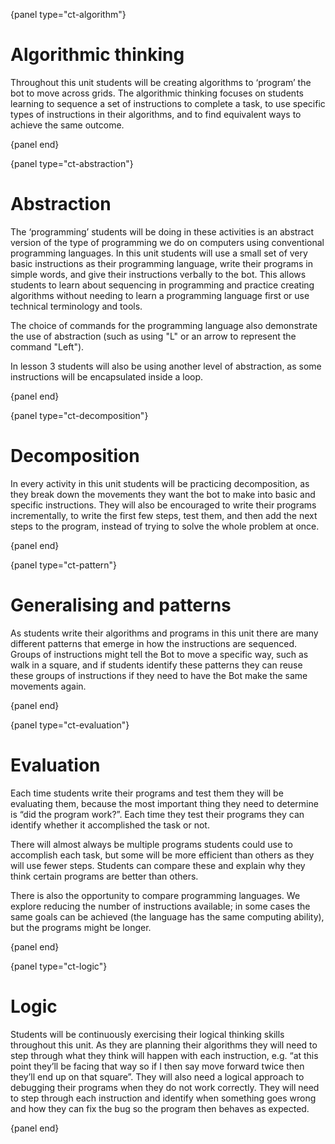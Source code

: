 {panel type="ct-algorithm"}

# Algorithmic thinking

Throughout this unit students will be creating algorithms to ‘program’ the bot to move across grids.
The algorithmic thinking focuses on students learning to sequence a set of instructions to complete a task, to use specific types of instructions in their algorithms, and to find equivalent ways to achieve the same outcome.

{panel end}

{panel type="ct-abstraction"}

# Abstraction

The ‘programming’ students will be doing in these activities is an abstract version of the type of programming we do on computers using conventional programming languages.
In this unit students will use a small set of very basic instructions as their programming language, write their programs in simple words, and give their instructions verbally to the bot.
This allows students to learn about sequencing in programming and practice creating algorithms without needing to learn a programming language first or use technical terminology and tools.

The choice of commands for the programming language also demonstrate the use of abstraction (such as using "L" or an arrow to represent the command "Left").

In lesson 3 students will also be using another level of abstraction, as some instructions will be encapsulated inside a loop.

{panel end}

{panel type="ct-decomposition"}

# Decomposition

In every activity in this unit students will be practicing decomposition, as they break down the movements they want the bot to make into basic and specific instructions.
They will also be encouraged to write their programs incrementally, to write the first few steps, test them, and then add the next steps to the program, instead of trying to solve the whole problem at once.

{panel end}

{panel type="ct-pattern"}

# Generalising and patterns

As students write their algorithms and programs in this unit there are many different patterns that emerge in how the instructions are sequenced.
Groups of instructions might tell the Bot to move a specific way, such as walk in a square, and if students identify these patterns they can reuse these groups of instructions if they need to have the Bot make the same movements again.

{panel end}

{panel type="ct-evaluation"}

# Evaluation

Each time students write their programs and test them they will be evaluating them, because the most important thing they need to determine is “did the program work?”. Each time they test their programs they can identify whether it accomplished the task or not.

There will almost always be multiple programs students could use to accomplish each task, but some will be more efficient than others as they will use fewer steps.
Students can compare these and explain why they think certain programs are better than others.

There is also the opportunity to compare programming languages. We explore reducing the number of instructions available; in some cases the same goals can be achieved (the language has the same computing ability), but the programs might be longer.

{panel end}

{panel type="ct-logic"}

# Logic

Students will be continuously exercising their logical thinking skills throughout this unit.
As they are planning their algorithms they will need to step through what they think will happen with each instruction, e.g. “at this point they’ll be facing that way so if I then say move forward twice then they’ll end up on that square”.
They will also need a logical approach to debugging their programs when they do not work correctly.
They will need to step through each instruction and identify when something goes wrong and how they can fix the bug so the program then behaves as expected.

{panel end}
